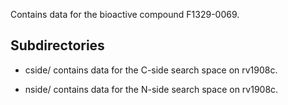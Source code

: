 Contains data for the bioactive compound F1329-0069.

## Subdirectories

- cside/ contains data for the C-side search space on rv1908c.

- nside/ contains data for the N-side search space on rv1908c.

